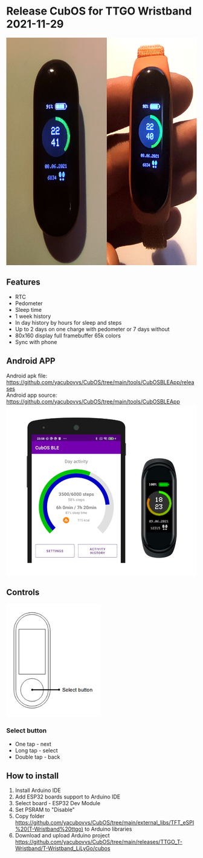# Release CubOS for TTGO Wristband 2021-11-29

<img alt="CubOS onM5StickC view" src="images\image_photo.png" height="600">

## Features
* RTC
* Pedometer
* Sleep time
* 1 week history
* In day history by hours for sleep and steps
* Up to 2 days on one charge with pedometer or 7 days without
* 80x160 display full framebuffer 65k colors
* Sync with phone

## Android APP
Android apk file: https://github.com/yacubovvs/CubOS/tree/main/tools/CubOSBLEApp/releases <br>
Android app source: https://github.com/yacubovvs/CubOS/tree/main/tools/CubOSBLEApp
<img alt="CubOS android app screenshot" src="images\screenshots\android_app_screenshot.png" max-width="600">

## Controls
<img alt="CubOS onM5StickC view" src="images\ttgo_wristband_scheme.png" width="250">

### Select button
* One tap - next
* Long tap - select
* Double tap - back

## How to install
1. Install Arduino IDE
2. Add ESP32 boards support to Arduino IDE
3. Select board - ESP32 Dev Module
4. Set PSRAM to "Disable"
5. Copy folder https://github.com/yacubovvs/CubOS/tree/main/external_libs/TFT_eSPI%20(T-Wristband%20ttgo) to Arduino libraries
6. Download and upload Arduino project https://github.com/yacubovvs/CubOS/tree/main/releases/TTGO_T-Wristband/T-Wristband_LiLyGo/cubos
